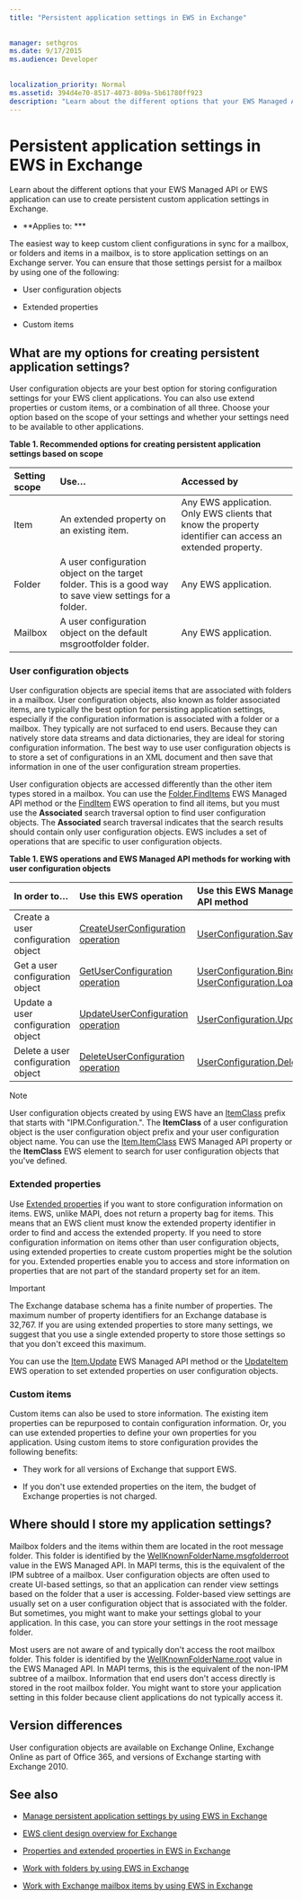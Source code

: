 ```yaml
---
title: "Persistent application settings in EWS in Exchange"
 
 
manager: sethgros
ms.date: 9/17/2015
ms.audience: Developer
 
 
localization_priority: Normal
ms.assetid: 394d4e70-8517-4073-809a-5b61780ff923
description: "Learn about the different options that your EWS Managed API or EWS application can use to create persistent custom application settings in Exchange."
---
```


# Persistent application settings in EWS in Exchange

Learn about the different options that your EWS Managed API or EWS application can use to create persistent custom application settings in Exchange.
  
 * **Applies to: *** 
  
The easiest way to keep custom client configurations in sync for a mailbox, or folders and items in a mailbox, is to store application settings on an Exchange server. You can ensure that those settings persist for a mailbox by using one of the following: 
  
- User configuration objects
    
- Extended properties
    
- Custom items
    
## What are my options for creating persistent application settings?
<a name="Options"> </a>

User configuration objects are your best option for storing configuration settings for your EWS client applications. You can also use extend properties or custom items, or a combination of all three. Choose your option based on the scope of your settings and whether your settings need to be available to other applications.
  
**Table 1. Recommended options for creating persistent application settings based on scope**

|**Setting scope**|**Use…**|**Accessed by**|
|:-----|:-----|:-----|
|Item  <br/> |An extended property on an existing item.  <br/> |Any EWS application. Only EWS clients that know the property identifier can access an extended property.  <br/> |
|Folder  <br/> |A user configuration object on the target folder. This is a good way to save view settings for a folder.  <br/> |Any EWS application.  <br/> |
|Mailbox  <br/> |A user configuration object on the default msgrootfolder folder.  <br/> |Any EWS application.  <br/> |
   
### User configuration objects
<a name="UserConfig"> </a>

User configuration objects are special items that are associated with folders in a mailbox. User configuration objects, also known as folder associated items, are typically the best option for persisting application settings, especially if the configuration information is associated with a folder or a mailbox. They typically are not surfaced to end users. Because they can natively store data streams and data dictionaries, they are ideal for storing configuration information. The best way to use user configuration objects is to store a set of configurations in an XML document and then save that information in one of the user configuration stream properties.
  
User configuration objects are accessed differently than the other item types stored in a mailbox. You can use the [Folder.FindItems](http://msdn.microsoft.com/en-us/library/microsoft.exchange.webservices.data.exchangeservice.finditems%28v=EXCHG.80%29.aspx) EWS Managed API method or the [FindItem](http://msdn.microsoft.com/library/ebad6aae-16e7-44de-ae63-a95b24539729%28Office.15%29.aspx) EWS operation to find all items, but you must use the **Associated** search traversal option to find user configuration objects. The **Associated** search traversal indicates that the search results should contain only user configuration objects. EWS includes a set of operations that are specific to user configuration objects. 
  
**Table 1. EWS operations and EWS Managed API methods for working with user configuration objects**

|**In order to…**|**Use this EWS operation**|**Use this EWS Managed API method**|
|:-----|:-----|:-----|
|Create a user configuration object  <br/> |[CreateUserConfiguration operation](http://msdn.microsoft.com/library/eb5b8ab6-9743-481c-aac9-f9aa889bd353%28Office.15%29.aspx) <br/> |[UserConfiguration.Save](http://msdn.microsoft.com/en-us/library/microsoft.exchange.webservices.data.userconfiguration.save%28v=exchg.80%29.aspx) <br/> |
|Get a user configuration object  <br/> |[GetUserConfiguration operation](http://msdn.microsoft.com/library/71d50e3c-92bd-435f-8118-b28bb85f8138%28Office.15%29.aspx) <br/> |[UserConfiguration.Bind](http://msdn.microsoft.com/en-us/library/microsoft.exchange.webservices.data.userconfiguration.bind%28v=exchg.80%29.aspx) <br/> [UserConfiguration.Load](http://msdn.microsoft.com/en-us/library/microsoft.exchange.webservices.data.userconfiguration.load%28v=exchg.80%29.aspx) <br/> |
|Update a user configuration object  <br/> |[UpdateUserConfiguration operation](http://msdn.microsoft.com/library/eda73b62-6a3a-43ae-8fd9-f30892811f27%28Office.15%29.aspx) <br/> |[UserConfiguration.Update](http://msdn.microsoft.com/en-us/library/microsoft.exchange.webservices.data.userconfiguration.bind%28v=exchg.80%29.aspx) <br/> |
|Delete a user configuration object  <br/> |[DeleteUserConfiguration operation](http://msdn.microsoft.com/library/93e44690-be2d-4fdb-96a8-4ded3c193aed%28Office.15%29.aspx) <br/> |[UserConfiguration.Delete](http://msdn.microsoft.com/en-us/library/microsoft.exchange.webservices.data.userconfiguration.delete%28v=exchg.80%29.aspx) <br/> |
   
> [!NOTE]
> User configuration objects created by using EWS have an [ItemClass](http://msdn.microsoft.com/library/56020078-50b4-4880-894a-a9f234033cfb%28Office.15%29.aspx) prefix that starts with "IPM.Configuration.". The **ItemClass** of a user configuration object is the user configuration object prefix and your user configuration object name. You can use the [Item.ItemClass](http://msdn.microsoft.com/en-us/library/microsoft.exchange.webservices.data.userconfiguration.delete%28v=exchg.80%29.aspx) EWS Managed API property or the **ItemClass** EWS element to search for user configuration objects that you've defined. 
  
### Extended properties
<a name="ExtendedProperties"> </a>

Use [Extended properties](properties-and-extended-properties-in-ews-in-exchange.md) if you want to store configuration information on items. EWS, unlike MAPI, does not return a property bag for items. This means that an EWS client must know the extended property identifier in order to find and access the extended property. If you need to store configuration information on items other than user configuration objects, using extended properties to create custom properties might be the solution for you. Extended properties enable you to access and store information on properties that are not part of the standard property set for an item. 
  
> [!IMPORTANT]
> The Exchange database schema has a finite number of properties. The maximum number of property identifiers for an Exchange database is 32,767. If you are using extended properties to store many settings, we suggest that you use a single extended property to store those settings so that you don't exceed this maximum. 
  
You can use the [Item.Update](http://msdn.microsoft.com/en-us/library/microsoft.exchange.webservices.data.item.update%28v=EXCHG.80%29.aspx) EWS Managed API method or the [UpdateItem](http://msdn.microsoft.com/library/5d027523-e0bc-4da2-b60b-0cb9fc1fdfe4%28Office.15%29.aspx) EWS operation to set extended properties on user configuration objects. 
  
### Custom items
<a name="CustomItems"> </a>

Custom items can also be used to store information. The existing item properties can be repurposed to contain configuration information. Or, you can use extended properties to define your own properties for you application. Using custom items to store configuration provides the following benefits: 
  
- They work for all versions of Exchange that support EWS.
    
- If you don't use extended properties on the item, the budget of Exchange properties is not charged.
    
## Where should I store my application settings?
<a name="ApplicationSettingsLocation"> </a>

Mailbox folders and the items within them are located in the root message folder. This folder is identified by the [WellKnownFolderName.msgfolderroot](http://msdn.microsoft.com/en-us/library/office/microsoft.exchange.webservices.data.wellknownfoldername%28v=exchg.80%29.aspx) value in the EWS Managed API. In MAPI terms, this is the equivalent of the IPM subtree of a mailbox. User configuration objects are often used to create UI-based settings, so that an application can render view settings based on the folder that a user is accessing. Folder-based view settings are usually set on a user configuration object that is associated with the folder. But sometimes, you might want to make your settings global to your application. In this case, you can store your settings in the root message folder. 
  
Most users are not aware of and typically don't access the root mailbox folder. This folder is identified by the [WellKnownFolderName.root](http://msdn.microsoft.com/en-us/library/office/microsoft.exchange.webservices.data.wellknownfoldername%28v=exchg.80%29.aspx) value in the EWS Managed API. In MAPI terms, this is the equivalent of the non-IPM subtree of a mailbox. Information that end users don't access directly is stored in the root mailbox folder. You might want to store your application setting in this folder because client applications do not typically access it. 
  
## Version differences
<a name="VersionDifferences"> </a>

User configuration objects are available on Exchange Online, Exchange Online as part of Office 365, and versions of Exchange starting with Exchange 2010.
  
## See also


- [Manage persistent application settings by using EWS in Exchange](how-to-manage-persistent-application-settings-by-using-ews-in-exchange.md)
    
- [EWS client design overview for Exchange](ews-client-design-overview-for-exchange.md)
    
- [Properties and extended properties in EWS in Exchange](properties-and-extended-properties-in-ews-in-exchange.md)
    
- [Work with folders by using EWS in Exchange](how-to-work-with-folders-by-using-ews-in-exchange.md)
    
- [Work with Exchange mailbox items by using EWS in Exchange](how-to-work-with-exchange-mailbox-items-by-using-ews-in-exchange.md)
    


